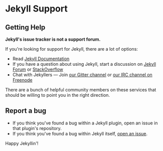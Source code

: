 # Jekyll Support

## Getting Help

**Jekyll's issue tracker is not a support forum.**

If you're looking for support for Jekyll, there are a lot of options:

* Read [Jekyll Documentation](https://jekyllrb.com/docs/home/)
* If you have a question about using Jekyll, start a discussion on [Jekyll Forum](https://talk.jekyllrb.com/) or [StackOverflow](https://stackoverflow.com/questions/tagged/jekyll)
* Chat with Jekyllers &mdash; Join [our Gitter channel](https://gitter.im/jekyll/jekyll) or [our IRC channel on Freenode](irc:irc.freenode.net/jekyll)

There are a bunch of helpful community members on these services that should be willing to point you in the right direction.

## Report a bug

* If you think you've found a bug within a Jekyll plugin, open an issue in that plugin's repository.
* If you think you've found a bug within Jekyll itself, [open an issue](https://github.com/jekyll/jekyll/issues/new).

Happy Jekyllin'!
